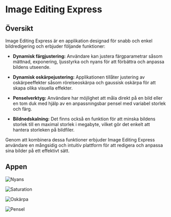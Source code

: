 # Image Editing Express

## Översikt
Image Editing Express är en applikation designad för snabb och enkel bildredigering och erbjuder följande funktioner:

- **Dynamisk färgjustering:** Användare kan justera färgparametrar såsom mättnad, exponering, ljusstyrka och nyans för att förbättra och anpassa bildens utseende.

- **Dynamisk oskärpejustering:** Applikationen tillåter justering av oskärpeeffekter såsom rörelseoskärpa och gaussisk oskärpa för att skapa olika visuella effekter.

- **Penselverktyg:** Användare har möjlighet att måla direkt på en bild eller en tom duk med hjälp av en anpassningsbar pensel med variabel storlek och färg.

- **Bildnedskalning:** Det finns också en funktion för att minska bildens storlek till en maximal storlek i megabyte, vilket gör det enkelt att hantera storleken på bildfiler.

Genom att kombinera dessa funktioner erbjuder Image Editing Express användare en mångsidig och intuitiv plattform för att redigera och anpassa sina bilder på ett effektivt sätt.


## Appen
![Nyans](https://github.com/AdamSzablewski/ImageEditingExpress/assets/114603622/9ddd0470-9988-4667-bba0-abf2aeda8be5)

![Saturation](https://github.com/AdamSzablewski/ImageEditingExpress/assets/114603622/cabc0f45-4957-438d-b06e-0bebc109618c)

![Oskärpa](https://github.com/AdamSzablewski/ImageEditingExpress/assets/114603622/2125728f-1e56-4a57-894c-d60839c0d7b3)

![Pensel](https://github.com/AdamSzablewski/ImageEditingExpress/assets/114603622/fd52263e-7bce-4a33-bd1b-caebf9945ab6)